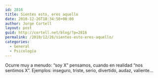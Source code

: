 ```yaml
---
id: 2816
title: Sientes esto, eres aquello
date: 2010-12-26T18:34:50+00:00
author: Jorge Cortell
layout: post
guid: http://cortell.net/blog/?p=2816
permalink: /2010/12/26/sientes-esto-eres-aquello/
categories:
  - General
  - Psicología
---
```

Ocurre muy a menudo: &#8220;soy X&#8221; pensamos, cuando en realidad &#8220;nos sentimos X&#8221;. Ejemplos: inseguro, triste, serio, divertido, audaz, valiente&#8230;